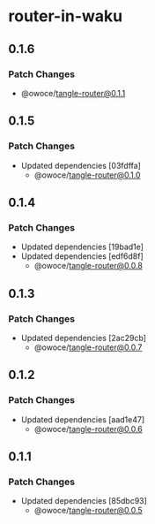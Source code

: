 # router-in-waku

## 0.1.6

### Patch Changes

- @owoce/tangle-router@0.1.1

## 0.1.5

### Patch Changes

- Updated dependencies [03fdffa]
  - @owoce/tangle-router@0.1.0

## 0.1.4

### Patch Changes

- Updated dependencies [19bad1e]
- Updated dependencies [edf6d8f]
  - @owoce/tangle-router@0.0.8

## 0.1.3

### Patch Changes

- Updated dependencies [2ac29cb]
  - @owoce/tangle-router@0.0.7

## 0.1.2

### Patch Changes

- Updated dependencies [aad1e47]
  - @owoce/tangle-router@0.0.6

## 0.1.1

### Patch Changes

- Updated dependencies [85dbc93]
  - @owoce/tangle-router@0.0.5
